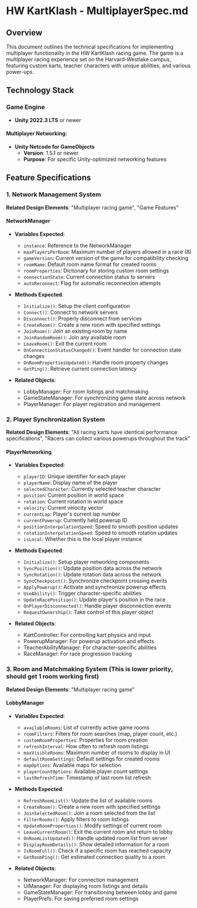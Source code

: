 # HW KartKlash - MultiplayerSpec.md

## Overview

This document outlines the technical specifications for implementing multiplayer functionality in the HW KartKlash racing game. The game is a multiplayer racing experience set on the Harvard-Westlake campus, featuring custom karts, teacher characters with unique abilities, and various power-ups.

## Technology Stack

### Game Engine
- **Unity 2022.3 LTS** or newer

#### Multiplayer Networking:
- **Unity Netcode for GameObjects**
  - **Version**: 1.5.1 or newer
  - **Purpose**: For specific Unity-optimized networking features


## Feature Specifications

### 1. Network Management System
**Related Design Elements**: "Multiplayer racing game", "Game Features"

#### NetworkManager
* **Variables Expected**:
  * `instance`: Reference to the NetworkManager
  * `maxPlayersPerRoom`: Maximum number of players allowed in a race (8)
  * `gameVersion`: Current version of the game for compatibility checking
  * `roomName`: Default room name format for created rooms
  * `roomProperties`: Dictionary for storing custom room settings
  * `connectionState`: Current connection status to servers
  * `autoReconnect`: Flag for automatic reconnection attempts

* **Methods Expected**:
  * `Initialize()`: Setup the client configuration
  * `Connect()`: Connect to network servers
  * `Disconnect()`: Properly disconnect from services
  * `CreateRoom()`: Create a new room with specified settings
  * `JoinRoom()`: Join an existing room by name
  * `JoinRandomRoom()`: Join any available room
  * `LeaveRoom()`: Exit the current room
  * `OnConnectionStatusChanged()`: Event handler for connection state changes
  * `OnRoomPropertiesUpdated()`: Handle room property changes
  * `GetPing()`: Retrieve current connection latency

* **Related Objects**:
  * LobbyManager: For room listings and matchmaking
  * GameStateManager: For synchronizing game state across network
  * PlayerManager: For player registration and management

### 2. Player Synchronization System
**Related Design Elements**: "All racing karts have identical performance specifications", "Racers can collect various powerups throughout the track"

#### PlayerNetworking
* **Variables Expected**:
  * `playerID`: Unique identifier for each player
  * `playerName`: Display name of the player
  * `selectedCharacter`: Currently selected teacher character
  * `position`: Current position in world space
  * `rotation`: Current rotation in world space
  * `velocity`: Current velocity vector
  * `currentLap`: Player's current lap number
  * `currentPowerup`: Currently held powerup ID
  * `positionInterpolationSpeed`: Speed to smooth position updates
  * `rotationInterpolationSpeed`: Speed to smooth rotation updates
  * `isLocal`: Whether this is the local player instance

* **Methods Expected**:
  * `Initialize()`: Setup player networking components
  * `SyncPosition()`: Update position data across the network
  * `SyncRotation()`: Update rotation data across the network
  * `SyncCheckpoint()`: Synchronize checkpoint crossing events
  * `ApplyPowerup()`: Activate and synchronize powerup effects
  * `UseAbility()`: Trigger character-specific abilities
  * `UpdateRacePosition()`: Update player's position in the race
  * `OnPlayerDisconnected()`: Handle player disconnection events
  * `RequestOwnership()`: Take control of this player object

* **Related Objects**:
  * KartController: For controlling kart physics and input
  * PowerupManager: For powerup activation and effects
  * TeacherAbilityManager: For character-specific abilities
  * RaceManager: For race progression tracking


### 3. Room and Matchmaking System (This is lower priority, should get 1 room working first)
**Related Design Elements**: "Multiplayer racing game"

#### LobbyManager
* **Variables Expected**:
  * `availableRooms`: List of currently active game rooms
  * `roomFilters`: Filters for room searches (map, player count, etc.)
  * `customRoomProperties`: Properties for room creation
  * `refreshInterval`: How often to refresh room listings
  * `maxVisibleRooms`: Maximum number of rooms to display in UI
  * `defaultRoomSettings`: Default settings for created rooms
  * `mapOptions`: Available maps for selection
  * `playerCountOptions`: Available player count settings
  * `lastRefreshTime`: Timestamp of last room list refresh

* **Methods Expected**:
  * `RefreshRoomList()`: Update the list of available rooms
  * `CreateRoom()`: Create a new room with specified settings
  * `JoinSelectedRoom()`: Join a room selected from the list
  * `FilterRooms()`: Apply filters to room listings
  * `UpdateRoomProperties()`: Modify settings of current room
  * `LeaveCurrentRoom()`: Exit the current room and return to lobby
  * `OnRoomListUpdated()`: Handle updated room list from server
  * `DisplayRoomDetails()`: Show detailed information for a room
  * `IsRoomFull()`: Check if a specific room has reached capacity
  * `GetRoomPing()`: Get estimated connection quality to a room

* **Related Objects**:
  * NetworkManager: For connection management
  * UIManager: For displaying room listings and details
  * GameStateManager: For transitioning between lobby and game
  * PlayerPrefs: For saving preferred room settings



